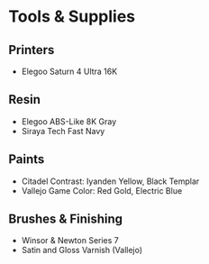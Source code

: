 # Tools & Supplies

## Printers
- Elegoo Saturn 4 Ultra 16K

## Resin
- Elegoo ABS-Like 8K Gray
- Siraya Tech Fast Navy

## Paints
- Citadel Contrast: Iyanden Yellow, Black Templar
- Vallejo Game Color: Red Gold, Electric Blue

## Brushes & Finishing
- Winsor & Newton Series 7
- Satin and Gloss Varnish (Vallejo)
